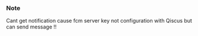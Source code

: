 ### Note
Cant get notification cause fcm server key not configuration with Qiscus but can send message !!
